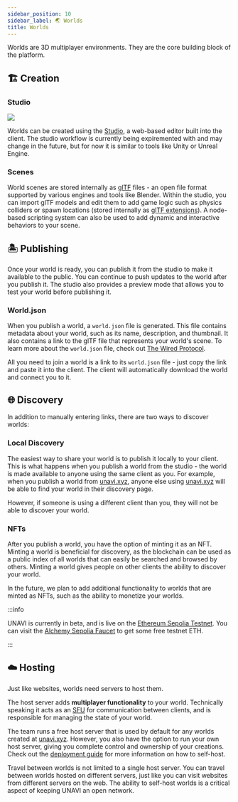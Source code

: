 ```yaml
---
sidebar_position: 10
sidebar_label: 🌏 Worlds
title: Worlds
---
```


Worlds are 3D multiplayer environments. They are the core building block of the platform.

## 🏗️ Creation

### Studio

<div class="right-img">
  <img src="/img/Studio.png" />
</div>

Worlds can be created using the [Studio](https://www.unavi.xyz/studio), a web-based editor built into the client. The studio workflow is currently being expiremented with and may change in the future, but for now it is similar to tools like Unity or Unreal Engine.

### Scenes

World scenes are stored internally as [glTF](https://github.com/KhronosGroup/glTF) files - an open file format supported by various engines and tools like Blender. Within the studio, you can import glTF models and edit them to add game logic such as physics colliders or spawn locations (stored internally as [glTF extensions](https://github.com/KhronosGroup/glTF/blob/main/extensions/README.md)). A node-based scripting system can also be used to add dynamic and interactive behaviors to your scene.

## 🏝️ Publishing

Once your world is ready, you can publish it from the studio to make it available to the public. You can continue to push updates to the world after you publish it. The studio also provides a preview mode that allows you to test your world before publishing it.

### World.json

When you publish a world, a `world.json` file is generated. This file contains metadata about your world, such as its name, description, and thumbnail. It also contains a link to the glTF file that represents your world's scene. To learn more about the `world.json` file, check out [The Wired Protocol](https://github.com/wired-protocol/spec).

All you need to join a world is a link to its `world.json` file - just copy the link and paste it into the client. The client will automatically download the world and connect you to it.

## 🌐 Discovery

In addition to manually entering links, there are two ways to discover worlds:

### Local Discovery

The easiest way to share your world is to publish it locally to your client. This is what happens when you publish a world from the studio - the world is made available to anyone using the same client as you. For example, when you publish a world from [unavi.xyz](https://unavi.xyz), anyone else using [unavi.xyz](https://unavi.xyz) will be able to find your world in their discovery page.

However, if someone is using a different client than you, they will not be able to discover your world.

### NFTs

After you publish a world, you have the option of minting it as an NFT. Minting a world is beneficial for discovery, as the blockchain can be used as a public index of all worlds that can easily be searched and browsed by others. Minting a world gives people on other clients the ability to discover your world.

In the future, we plan to add additional functionality to worlds that are minted as NFTs, such as the ability to monetize your worlds.

:::info

UNAVI is currently in beta, and is live on the [Ethereum Sepolia Testnet](https://www.alchemy.com/overviews/sepolia-testnet). You can visit the [Alchemy Sepolia Faucet](https://sepoliafaucet.com/) to get some free testnet ETH.

:::

## ☁️ Hosting

Just like websites, worlds need servers to host them.

The host server adds **multiplayer functionality** to your world. Technically speaking it acts as an [SFU](https://bloggeek.me/webrtcglossary/sfu/) for communication between clients, and is responsible for managing the state of your world.

The team runs a free host server that is used by default for any worlds created at [unavi.xyz](https://unavi.xyz). However, you also have the option to run your own host server, giving you complete control and ownership of your creations. Check out the [deployment guide](/deployment/host) for more information on how to self-host.

Travel between worlds is not limited to a single host server. You can travel between worlds hosted on different servers, just like you can visit websites from different servers on the web. The ability to self-host worlds is a critical aspect of keeping UNAVI an open network.
